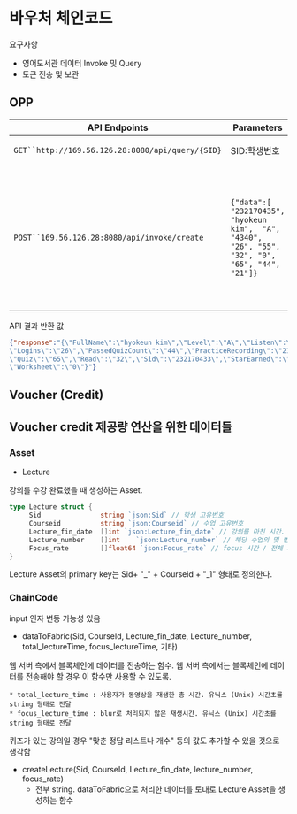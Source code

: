 # 바우처 체인코드

요구사항
- 영어도서관 데이터 Invoke 및 Query
- 토큰 전송 및 보관

## OPP

|API Endpoints|Parameters|Description|
|---|---|--|
|`GET``http://169.56.126.28:8080/api/query/{SID}`|SID:학생번호|학생의 정보를 불러옵니다.|
|`POST``169.56.126.28:8080/api/invoke/create`|`{"data":[ "232170435",  "hyokeun kim",  "A",  "4340", "26", "55", "32", "0", "65", "44", "21"]}`| 학생의 학습 정보를 등록 및 업데트 합니다. `Sid: "232170431", FullName: "hyokeun kim", Level: "A", StarEarned: "4340", Logins: "26", Listen: "55", Read: "32", Worksheet: "0", Quiz: "65", PassedQuizCount: "44", PracticeRecording: "21"`|

API 결과 반환 값

``` json
{"response":"{\"FullName\":\"hyokeun kim\",\"Level\":\"A\",\"Listen\":\"55\" 
\"Logins\":\"26\",\"PassedQuizCount\":\"44\",\"PracticeRecording\":\"21\",
\"Quiz\":\"65\",\"Read\":\"32\",\"Sid\":\"232170433\",\"StarEarned\":\"4340\",
\"Worksheet\":\"0\"}"}
```

## Voucher (Credit)



## Voucher credit 제공량 연산을 위한 데이터들

### Asset

- Lecture

강의를 수강 완료했을 때 생성하는 Asset.

```go
type Lecture struct {
     Sid               string `json:Sid` // 학생 고유번호
	 Courseid          string `json:Courseid` // 수업 고유번호
	 Lecture_fin_date  []int `json:Lecture_fin_date` // 강의를 마친 시간. unix timestamp
	 Lecture_number    []int	`json:Lecture_number` // 해당 수업의 몇 번째 강의를 들었는지
	 Focus_rate        []float64 `json:Focus_rate` // focus 시간 / 전체 시간 비율
}
```

Lecture Asset의 primary key는 Sid+ "\_" + Courseid + "\_1" 형태로 정의한다.



### ChainCode

input 인자 변동 가능성 있음

- dataToFabric(Sid, CourseId, Lecture_fin_date, Lecture_number, total_lectureTime, focus_lectureTime, 기타)

웹 서버 측에서 블록체인에 데이터를 전송하는 함수. 웹 서버 측에서는 블록체인에 데이터를 전송해야 할 경우 이 함수만 사용할 수 있도록.

	* total_lecture_time : 사용자가 동영상을 재생한 총 시간. 유닉스 (Unix) 시간초를 string 형태로 전달
	* focus_lecture_time : blur로 처리되지 않은 재생시간. 유닉스 (Unix) 시간초를 string 형태로 전달

퀴즈가 있는 강의일 경우 "맞춘 정답 리스트나 개수" 등의 값도 추가할 수 있을 것으로 생각함

- createLecture(Sid, CourseId, Lecture_fin_date, lecture_number, focus_rate)
	* 전부 string. dataToFabric으로 처리한 데이터를 토대로 Lecture Asset을 생성하는 함수

